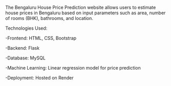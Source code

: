 The Bengaluru House Price Prediction website allows users to estimate house prices in Bengaluru based on input parameters such as area, number of rooms (BHK), bathrooms, and location.

Technologies Used:

   -Frontend: HTML, CSS, Bootstrap
 
   -Backend: Flask 
 
   -Database: MySQL 
 
   -Machine Learning: Linear regression model for price prediction
 
   -Deployment: Hosted on Render
